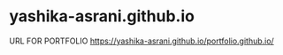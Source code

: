 # yashika-asrani.github.io

URL FOR PORTFOLIO   https://yashika-asrani.github.io/portfolio.github.io/
